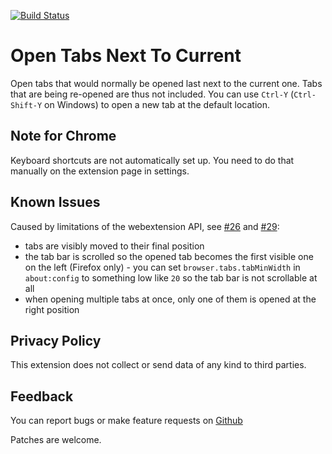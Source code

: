 [![Build Status](https://travis-ci.org/sblask/webextension-open-tabs-next-to-current.svg?branch=master)](https://travis-ci.org/sblask/webextension-open-tabs-next-to-current)

Open Tabs Next To Current
=========================

Open tabs that would normally be opened last next to the current one. Tabs that
are being re-opened are thus not included.  You can use `Ctrl-Y`
(`Ctrl-Shift-Y` on Windows) to open a new tab at the default location.

Note for Chrome
---------------

Keyboard shortcuts are not automatically set up. You need to do that manually
on the extension page in settings.

Known Issues
------------

Caused by limitations of the webextension API, see
[#26](https://github.com/sblask/webextension-open-tabs-next-to-current/issues/26)
and
[#29](https://github.com/sblask/webextension-open-tabs-next-to-current/issues/29):

 - tabs are visibly moved to their final position
 - the tab bar is scrolled so the opened tab becomes the first visible one on
   the left (Firefox only) - you can set `browser.tabs.tabMinWidth` in
   `about:config` to something low like `20` so the tab bar is not scrollable
   at all
 - when opening multiple tabs at once, only one of them is opened at the right
   position

Privacy Policy
--------------

This extension does not collect or send data of any kind to third parties.

Feedback
--------

You can report bugs or make feature requests on
[Github](https://github.com/sblask/webextension-open-tabs-next-to-current)

Patches are welcome.
